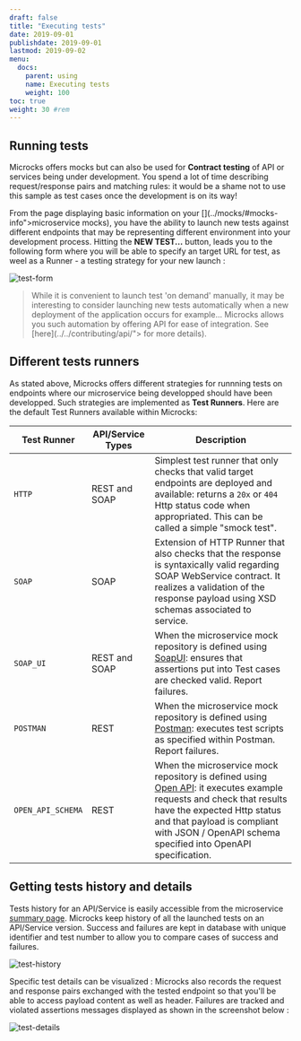 ```yaml
---
draft: false
title: "Executing tests"
date: 2019-09-01
publishdate: 2019-09-01
lastmod: 2019-09-02
menu:
  docs:
    parent: using
    name: Executing tests
    weight: 100
toc: true
weight: 30 #rem
---
```


## Running tests
			
Microcks offers mocks but can also be used for **Contract testing** of API or services being under development. You spend a lot of time describing request/response pairs and matching rules: it would be a shame not to use this sample as test cases once the development is on its way!
			
From the page displaying basic information on your [](../mocks/#mocks-info">microservice mocks), you have the ability to launch new tests against different endpoints that may be representing different environment into your development process. Hitting the <b>NEW TEST...</b> button, leads you to the following form where you will be able to specify an target URL for test, as weel as a Runner - a testing strategy for your new launch :
			
![test-form](/images/test-form.png)
			
> While it is convenient to launch test 'on demand' manually, it may be interesting to consider launching new tests automatically when a new deployment of the application occurs for example... Microcks allows you such automation by offering API for ease of integration. See [here](../../contributing/api/"> for more details).
			
## Different tests runners
			
As stated above, Microcks offers different strategies for runnning tests on endpoints where our microservice being developped should have been developped. Such strategies are implemented as <b>Test Runners</b>. Here are the default Test Runners available within Microcks:
			
| Test Runner | API/Service Types | Description |
| ----------- | ----------------- | ----------- |
| `HTTP` | REST and SOAP | Simplest test runner that only checks that valid target endpoints are deployed and available: returns a `20x` or `404` Http status code when appropriated. This can be called a simple "smock test". |
| `SOAP` | SOAP | Extension of HTTP Runner that also checks that the response is syntaxically valid regarding SOAP WebService contract. It realizes a validation of the response payload using XSD schemas associated to service. |
| `SOAP_UI` | REST and SOAP | When the microservice mock repository is defined using [SoapUI](../soapui): ensures that assertions put into Test cases are checked valid. Report failures.| 
| `POSTMAN` | REST | When the microservice mock repository is defined using [Postman](../postman): executes test scripts as specified within Postman. Report failures.| 
| `OPEN_API_SCHEMA`|  REST | When the microservice mock repository is defined using [Open API](../openapi): it executes example requests and check that results have the expected Http status and that payload is compliant with JSON / OpenAPI schema specified into OpenAPI specification.| 

## Getting tests history and details

Tests history for an API/Service is easily accessible from the microservice [summary page](../mocks/#mocks-info). Microcks keep history of all the launched tests on an API/Service version. Success and failures are kept in database with unique identifier and test number to allow you to compare cases of success and failures.
			
![test-history](/images/test-history.png)
			
Specific test details can be visualized : Microcks also records the request and response pairs exchanged with the tested endpoint so that you'll be able to access payload content as well as header. Failures are tracked and violated assertions messages displayed as shown in the screenshot below :
			
![test-details](/images/.png)
